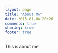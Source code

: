 ```yaml
---
layout: page
title: "About Me"
date: 2015-01-08 20:26
comments: true
sharing: true
footer: true
---
```

This is about me
